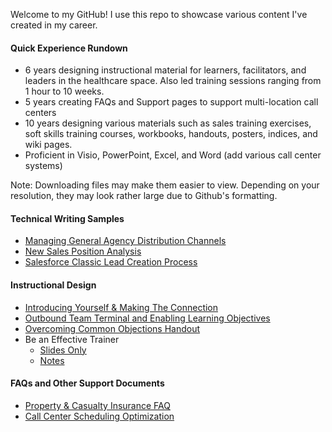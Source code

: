Welcome to my GitHub! I use this repo to showcase various content I've created in my career. 

#### Quick Experience Rundown
* 6 years designing instructional material for learners, facilitators, and leaders in the healthcare space. Also led training sessions ranging from 1 hour to 10 weeks. 
* 5 years creating FAQs and Support pages to support multi-location call centers
* 10 years designing various materials such as sales training exercises, soft skills training courses, workbooks, handouts, posters, indices, and wiki pages. 
* Proficient in Visio, PowerPoint, Excel, and Word (add various call center systems)

Note: Downloading files may make them easier to view. Depending on your resolution, they may look rather large due to Github's formatting.

#### Technical Writing Samples
* [Managing General Agency Distribution Channels](/examples/Distribution%20Channels%20Explained.pdf)
* [New Sales Position Analysis](examples/New%20Sales%20Position%20Analysis.pdf)
* [Salesforce Classic Lead Creation Process](examples/Salesforce%20Lead%20Creation%20Process.pdf)

#### Instructional Design
* [Introducing Yourself & Making The Connection](examples/Call%20Team%20Intro%20%20Connection_Working%20Draft.pdf) 
* [Outbound Team Terminal and Enabling Learning Objectives](examples/Call%20Team%20Learning%20Objectives.pdf)
* [Overcoming Common Objections Handout](examples/Common%20Objections.pdf)
* Be an Effective Trainer
  - [Slides Only](examples/Be%20An%20Effective%20Trainer%20-%20Slides%20Only.pdf)
  - [Notes](examples/Be%20An%20Effective%20Trainer%20-%20Notes%20Pages.pdf) 
 
#### FAQs and Other Support Documents
* [Property & Casualty Insurance FAQ](/examples/Call%20Team%20FAQ.pdf)
* [Call Center Scheduling Optimization](/examples/Call%20Scheduling%20Optimization.pdf)

